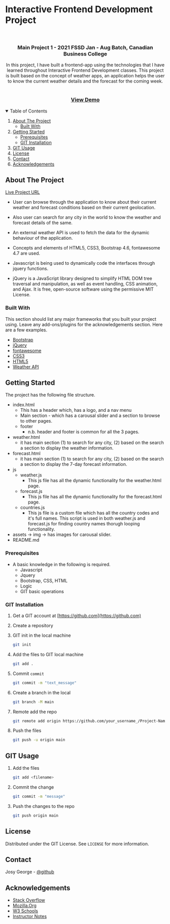 # Interactive Frontend Development Project

<!-- ASSIGNMENT INTRO -->
<br />
<p>
  <h3 align="center">Main Project 1 - 2021 FSSD Jan - Aug Batch, Canadian Business College</h3>
  <p align="center">
    In this project, I have built a frontend-app using the technologies that I have learned throughout Interactive Frontend Development classes. This project is built based on the concept of weather apps, an application helps the user to know the current weather details and the forecast for the coming week.
    <br />
    <br />
    <h3 align="center">
        <a href="https://josygeorge.github.io/interactive-fe-dev-project/">View Demo</a>
    </h3>
  </p>
</p>

<!-- TABLE OF CONTENTS -->
<details open="open">
  <summary>Table of Contents</summary>
  <ol>
    <li>
      <a href="#about-the-project">About The Project</a>
      <ul>
        <li><a href="#built-with">Built With</a></li>
      </ul>
    </li>
    <li>
      <a href="#getting-started">Getting Started</a>
      <ul>
        <li><a href="#prerequisites">Prerequisites</a></li>
        <li><a href="#git-installation">GIT Installation</a></li>
      </ul>
    </li>
    <li><a href="#git-usage">GIT Usage</a></li>
    <li><a href="#license">License</a></li>
    <li><a href="#contact">Contact</a></li>
    <li><a href="#acknowledgements">Acknowledgements</a></li>
  </ol>
</details>

<!-- ABOUT THE Project -->

## About The Project

[Live Project URL](https://josygeorge.github.io/interactive-fe-dev-project/)

- User can browse through the application to know about their current weather and forecast conditions based on their current geolocation.

- Also user can search for any city in the world to know the weather and forecast details of the same.
- An external weather API is used to fetch the data for the dynamic behaviour of the application.
- Concepts and elements of HTML5, CSS3, Bootstrap 4.6, fontawesome 4.7 are used.
- Javascript is being used to dynamically code the interfaces through jquery functions.
- jQuery is a JavaScript library designed to simplify HTML DOM tree traversal and manipulation, as well as event handling, CSS animation, and Ajax. It is free, open-source software using the permissive MIT License.

### Built With

This section should list any major frameworks that you built your project using. Leave any add-ons/plugins for the acknowledgements section. Here are a few examples.

- [Bootstrap](https://getbootstrap.com/docs/4.6/getting-started/introduction/)
- [jQuery](https://learn.jquery.com/about-jquery/)
- [fontawesome](https://fontawesome.com/)
- [CSS3](https://developer.mozilla.org/en-US/docs/Web/CSS)
- [HTML5](https://developer.mozilla.org/en-US/docs/Web/Guide/HTML/HTML5)
- [Weather API](https://openweathermap.org/)

<!-- GETTING STARTED -->

## Getting Started

The project has the following file structure.

- index.html
  - This has a header which, has a logo, and a nav menu
  - Main section - which has a carousal slider and a section to browse to other pages.
  - footer
    - n.b. header and footer is common for all the 3 pages.
- weather.html
  - it has main section (1) to search for any city, (2) based on the search a section to display the weather information.
- forecast.html
  - it has main section (1) to search for any city, (2) based on the search a section to display the 7-day forecast information.
- js
  - weather.js
    - This js file has all the dynamic functionality for the weather.html page.
  - forecast.js
    - This js file has all the dynamic functionality for the forecast.html page.
  - countries.js
    - This js file is a custom file which has all the country codes and it's full names. This script is used in both weather.js and forecast.js for finding country names thorugh looping functionality.
- assets -> img -> has images for carousal slider.
- README.md

### Prerequisites

- A basic knowledge in the following is required.
  - Javascript
  - Jquery
  - Bootstrap, CSS, HTML
  - Logic
  - GIT basic operations

### GIT Installation

1. Get a GIT account at [https://github.com](https://github.com)
2. Create a repository

3. GIT init in the local machine
   ```sh
   git init
   ```
4. Add the files to GIT local machine
   ```sh
   git add .
   ```
5. Commit `commit`
   ```sh
   git commit -m "text_message"
   ```
6. Create a branch in the local
   ```sh
   git branch -M main
   ```
7. Remote add the repo
   ```sh
   git remote add origin https://github.com/your_username_/Project-Name.git
   ```
8. Push the files
   ```sh
   git push -u origin main
   ```

<!-- USAGE EXAMPLES -->

## GIT Usage

1. Add the files
   ```sh
   git add <filename>
   ```
2. Commit the change
   ```sh
   git commit -m "message"
   ```
3. Push the changes to the repo
   ```sh
   git push origin main
   ```

<!-- LICENSE -->

## License

Distributed under the GIT License. See `LICENSE` for more information.

<!-- CONTACT -->

## Contact

Josy George - [@github](https://github.com/josygeorge/)

<!-- ACKNOWLEDGEMENTS -->

## Acknowledgements

- [Stack Overflow](https://stackoverflow.com)
- [Mozilla.Org](https://developer.mozilla.org/en-US/docs/Web/Guide/)
- [W3 Schools](https://www.w3schools.com)
- [Instructor Notes](https://github.com/anmarjarjees?tab=repositories)
